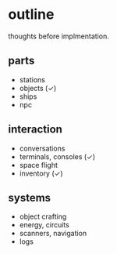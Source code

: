 # outline

thoughts before implmentation.

## parts
* stations
* objects (✓)
* ships
* npc

## interaction
* conversations
* terminals, consoles (✓)
* space flight
* inventory (✓)

## systems
* object crafting
* energy, circuits
* scanners, navigation
* logs
